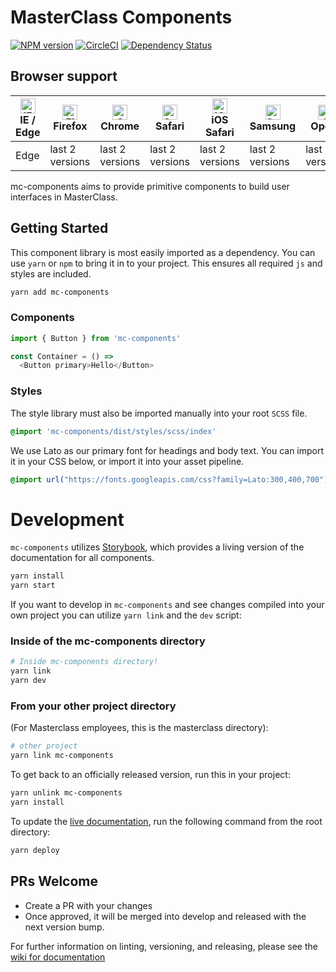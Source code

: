 # MasterClass Components

[![NPM version](https://img.shields.io/npm/v/mc-components.svg?style=flat)](https://npmjs.org/package/mc-components)
[![CircleCI](https://circleci.com/gh/yankaindustries/mc-components.svg?style=shield)](https://circleci.com/gh/yankaindustries/mc-components)
[![Dependency Status](https://img.shields.io/david/yankaindustries/mc-components.svg)](https://david-dm.org/yankaindustries/mc-components)

## Browser support

| [<img src="https://raw.githubusercontent.com/alrra/browser-logos/master/src/edge/edge_48x48.png" alt="IE / Edge" width="24px" height="24px" />](http://godban.github.io/browsers-support-badges/)<br>IE / Edge | [<img src="https://raw.githubusercontent.com/alrra/browser-logos/master/src/firefox/firefox_48x48.png" alt="Firefox" width="24px" height="24px" />](http://godban.github.io/browsers-support-badges/)<br>Firefox | [<img src="https://raw.githubusercontent.com/alrra/browser-logos/master/src/chrome/chrome_48x48.png" alt="Chrome" width="24px" height="24px" />](http://godban.github.io/browsers-support-badges/)<br>Chrome | [<img src="https://raw.githubusercontent.com/alrra/browser-logos/master/src/safari/safari_48x48.png" alt="Safari" width="24px" height="24px" />](http://godban.github.io/browsers-support-badges/)<br>Safari | [<img src="https://raw.githubusercontent.com/alrra/browser-logos/master/src/safari-ios/safari-ios_48x48.png" alt="iOS Safari" width="24px" height="24px" />](http://godban.github.io/browsers-support-badges/)<br>iOS Safari | [<img src="https://raw.githubusercontent.com/alrra/browser-logos/master/src/samsung-internet/samsung-internet_48x48.png" alt="Samsung" width="24px" height="24px" />](http://godban.github.io/browsers-support-badges/)<br>Samsung | [<img src="https://raw.githubusercontent.com/alrra/browser-logos/master/src/opera/opera_48x48.png" alt="Opera" width="24px" height="24px" />](http://godban.github.io/browsers-support-badges/)<br>Opera |
| --------- | --------- | --------- | --------- | --------- | --------- | --------- |
| Edge| last 2 versions| last 2 versions| last 2 versions| last 2 versions| last 2 versions| last 2 versions

mc-components aims to provide primitive components to build user interfaces in MasterClass.

## Getting Started
This component library is most easily imported as a dependency.  You can use `yarn` or `npm` to bring it in to your project.  This ensures all required `js` and styles are included.

```bash
yarn add mc-components
```

### Components
```javascript
import { Button } from 'mc-components'

const Container = () =>
  <Button primary>Hello</Button>
```

### Styles

The style library must also be imported manually into your root `SCSS` file.

```scss
@import 'mc-components/dist/styles/scss/index'
```

We use Lato as our primary font for headings and body text.  You can import it in your CSS below, or import it into your asset pipeline.

```scss
@import url("https://fonts.googleapis.com/css?family=Lato:300,400,700")
```

# Development

`mc-components` utilizes [Storybook](https://storybook.js.org/), which provides a living version of the documentation for all components.

```bash
yarn install
yarn start
```

If you want to develop in `mc-components` and see changes compiled into your own project you can utilize `yarn link` and the `dev` script:

### Inside of the mc-components directory
```bash
# Inside mc-components directory!
yarn link
yarn dev
```

### From your other project directory
(For Masterclass employees, this is the masterclass directory):
```bash
# other project
yarn link mc-components
```

To get back to an officially released version, run this in your project:

```bash
yarn unlink mc-components
yarn install
```

To update the [live documentation](https://yankaindustries.github.io/mc-components), run the following command from the root directory:

```bash
yarn deploy
```

## PRs Welcome
  - Create a PR with your changes
  - Once approved, it will be merged into develop and released with the next version bump.

For further information on linting, versioning, and releasing, please see the [wiki for documentation](https://github.com/yankaindustries/mc-components/wiki/Contributing)
